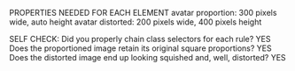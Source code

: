 PROPERTIES NEEDED FOR EACH ELEMENT
avatar proportion:  300 pixels wide, auto height
avatar distorted:   200 pixels wide, 400 pixels height

SELF CHECK:
Did you properly chain class selectors for each rule?                       YES
Does the proportioned image retain its original square proportions?         YES
Does the distorted image end up looking squished and, well, distorted?      YES